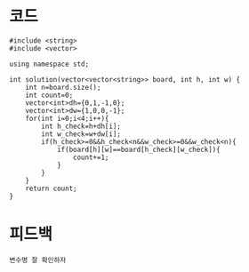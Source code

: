 # 코드

    #include <string>
    #include <vector>

    using namespace std;

    int solution(vector<vector<string>> board, int h, int w) {
        int n=board.size();
        int count=0;
        vector<int>dh={0,1,-1,0};
        vector<int>dw={1,0,0,-1};
        for(int i=0;i<4;i++){
            int h_check=h+dh[i];
            int w_check=w+dw[i];
            if(h_check>=0&&h_check<n&&w_check>=0&&w_check<n){
                if(board[h][w]==board[h_check][w_check]){
                    count+=1;
                }
            }
        }
        return count;
    }

# 피드백

    변수명 잘 확인하자